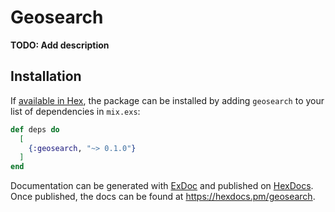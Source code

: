 # Geosearch

**TODO: Add description**

## Installation

If [available in Hex](https://hex.pm/docs/publish), the package can be installed
by adding `geosearch` to your list of dependencies in `mix.exs`:

```elixir
def deps do
  [
    {:geosearch, "~> 0.1.0"}
  ]
end
```

Documentation can be generated with [ExDoc](https://github.com/elixir-lang/ex_doc)
and published on [HexDocs](https://hexdocs.pm). Once published, the docs can
be found at <https://hexdocs.pm/geosearch>.

